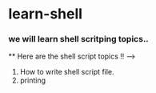 # learn-shell

### we will learn shell scritping topics..

** Here are the shell script topics !!
--> 
   1. How to write shell script file.
   2. printing
